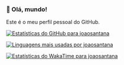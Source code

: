 ### 👋 Olá, mundo!

Este é o meu perfil pessoal do GitHub.

[![Estatísticas do GitHub para joaosantana](https://github-readme-stats.vercel.app/api?username=joaosantana&count_private=true&show_icons=true&locale=pt-br)](https://github.com/anuraghazra/github-readme-stats)

[![Linguagens mais usadas por joaosantana](https://github-readme-stats.vercel.app/api/top-langs/?username=joaosantana&layout=compact&locale=pt-br)](https://github.com/anuraghazra/github-readme-stats)

[![Estatísticas do WakaTime para joaosantana](https://github-readme-stats.vercel.app/api/wakatime?username=joaosantana&layout=compact)](https://github.com/anuraghazra/github-readme-stats)
